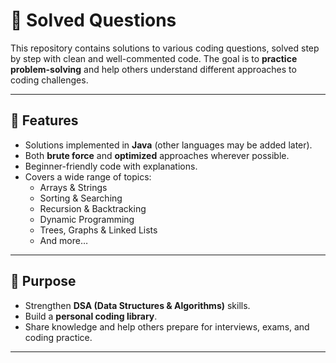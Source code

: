 # 📘 Solved Questions  

This repository contains solutions to various coding questions, solved step by step with clean and well-commented code. The goal is to **practice problem-solving** and help others understand different approaches to coding challenges.  

---

## 🔹 Features
- Solutions implemented in **Java** (other languages may be added later).  
- Both **brute force** and **optimized** approaches wherever possible.  
- Beginner-friendly code with explanations.  
- Covers a wide range of topics:  
  - Arrays & Strings  
  - Sorting & Searching  
  - Recursion & Backtracking  
  - Dynamic Programming  
  - Trees, Graphs & Linked Lists  
  - And more…  

---

## 🎯 Purpose
- Strengthen **DSA (Data Structures & Algorithms)** skills.  
- Build a **personal coding library**.  
- Share knowledge and help others prepare for interviews, exams, and coding practice.  

---


